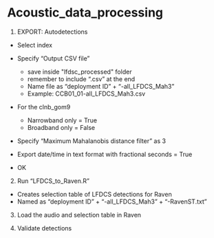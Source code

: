 # Acoustic_data_processing

1. EXPORT: Autodetections
*	Select index
*	Specify “Output CSV file”
    - save inside "lfdsc_processed" folder
    - remember to include “.csv” at the end
    - Name file as “deployment ID” + “-all_LFDCS_Mah3”
    -	Example: CCB01_01-all_LFDCS_Mah3.csv
* For the clnb_gom9
    - Narrowband only = True
    - Broadband only = False 

*	Specify “Maximum Mahalanobis distance filter” as 3
*	Export date/time in text format with fractional seconds = True
* OK
  
2. Run “LFDCS_to_Raven.R”
-	Creates selection table of LFDCS detections for Raven
-	Named as “deployment ID” + “-all_LFDCS_Mah3” + “-RavenST.txt”

3. Load the audio and selection table in Raven

4. Validate detections
